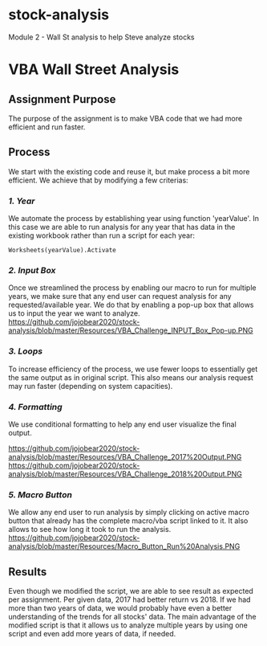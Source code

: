 # stock-analysis
Module 2 - Wall St analysis to help Steve analyze stocks



# **VBA Wall Street Analysis**


## **Assignment Purpose**

The purpose of the assignment is to make VBA code that we had more efficient and run faster.


## **Process**
We start with the existing code and reuse it, but make process a bit more efficient. We achieve that by modifying a few criterias:

### ***1. Year***
We automate the process by establishing year using function 'yearValue'. In this case we are able to run analysis for any year that has data in the existing workbook rather than run a script for each year:

```
Worksheets(yearValue).Activate
```


### ***2. Input Box***
Once we streamlined the process by enabling our macro to run for multiple years, we make sure that any end user can request analysis for any requested/available year. We do that by enabling a pop-up box that allows us to input the year we want to analyze.
https://github.com/jojobear2020/stock-analysis/blob/master/Resources/VBA_Challenge_INPUT_Box_Pop-up.PNG


### ***3. Loops***
To increase efficiency of the process, we use fewer loops to essentially get the same output as in original script. This also means our analysis request may run faster (depending on system capacities).


### ***4. Formatting***
We use conditional formatting to help any end user visualize the final output. 

https://github.com/jojobear2020/stock-analysis/blob/master/Resources/VBA_Challenge_2017%20Output.PNG
https://github.com/jojobear2020/stock-analysis/blob/master/Resources/VBA_Challenge_2018%20Output.PNG


### ***5. Macro Button***
We allow any end user to run analysis by simply clicking on active macro button that already has the complete macro/vba script linked to it. It also allows to see how long it took to run the analysis.
https://github.com/jojobear2020/stock-analysis/blob/master/Resources/Macro_Button_Run%20Analysis.PNG


## **Results**
Even though we modified the script, we are able to see result as expected per assignment. Per given data, 2017 had better return vs 2018. If we had more than two years of data, we would probably have even a better understanding of the trends for all stocks' data. The main advantage of the modified script is that it allows us to analyze multiple years by using one script and even add more years of data, if needed. 
